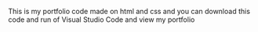 This is my portfolio code made on html and css and you can download this code and run of Visual Studio Code and view my portfolio
